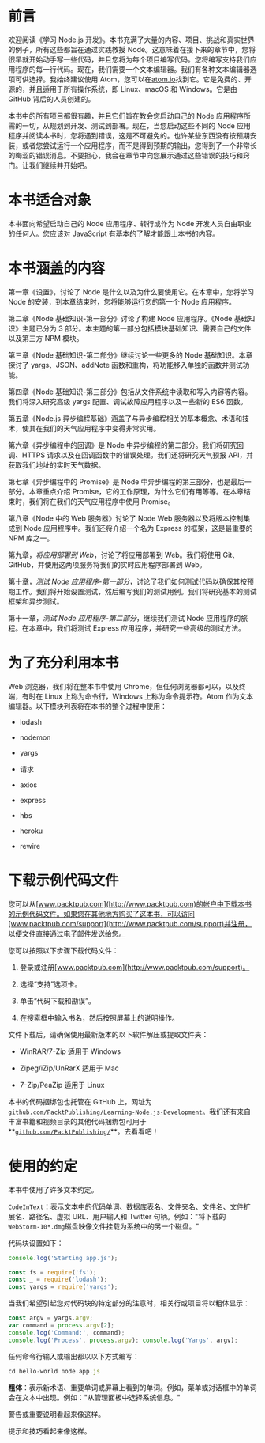 # 前言

欢迎阅读《学习 Node.js 开发》。本书充满了大量的内容、项目、挑战和真实世界的例子，所有这些都旨在通过实践教授 Node。这意味着在接下来的章节中，您将很早就开始动手写一些代码，并且您将为每个项目编写代码。您将编写支持我们应用程序的每一行代码。现在，我们需要一个文本编辑器。我们有各种文本编辑器选项可供选择。我始终建议使用 Atom，您可以在[atom.io](http://atom.io)找到它。它是免费的、开源的，并且适用于所有操作系统，即 Linux、macOS 和 Windows。它是由 GitHub 背后的人员创建的。

本书中的所有项目都很有趣，并且它们旨在教会您启动自己的 Node 应用程序所需的一切，从规划到开发、测试到部署。现在，当您启动这些不同的 Node 应用程序并阅读本书时，您将遇到错误，这是不可避免的。也许某些东西没有按预期安装，或者您尝试运行一个应用程序，而不是得到预期的输出，您得到了一个非常长的晦涩的错误消息。不要担心，我会在章节中向您展示通过这些错误的技巧和窍门。让我们继续并开始吧。

# 本书适合对象

本书面向希望启动自己的 Node 应用程序、转行或作为 Node 开发人员自由职业的任何人。您应该对 JavaScript 有基本的了解才能跟上本书的内容。

# 本书涵盖的内容

第一章《设置》，讨论了 Node 是什么以及为什么要使用它。在本章中，您将学习 Node 的安装，到本章结束时，您将能够运行您的第一个 Node 应用程序。

第二章《Node 基础知识-第一部分》讨论了构建 Node 应用程序。《Node 基础知识》主题已分为 3 部分。本主题的第一部分包括模块基础知识、需要自己的文件以及第三方 NPM 模块。

第三章《Node 基础知识-第二部分》继续讨论一些更多的 Node 基础知识。本章探讨了 yargs、JSON、addNote 函数和重构，将功能移入单独的函数并测试功能。

第四章《Node 基础知识-第三部分》包括从文件系统中读取和写入内容等内容。我们将深入研究高级 yargs 配置、调试故障应用程序以及一些新的 ES6 函数。

第五章《Node.js 异步编程基础》涵盖了与异步编程相关的基本概念、术语和技术，使其在我们的天气应用程序中变得非常实用。

第六章《异步编程中的回调》是 Node 中异步编程的第二部分。我们将研究回调、HTTPS 请求以及在回调函数中的错误处理。我们还将研究天气预报 API，并获取我们地址的实时天气数据。

第七章《异步编程中的 Promise》是 Node 中异步编程的第三部分，也是最后一部分。本章重点介绍 Promise，它的工作原理，为什么它们有用等等。在本章结束时，我们将在我们的天气应用程序中使用 Promise。

第八章《Node 中的 Web 服务器》讨论了 Node Web 服务器以及将版本控制集成到 Node 应用程序中。我们还将介绍一个名为 Express 的框架，这是最重要的 NPM 库之一。

第九章，*将应用部署到 Web*，讨论了将应用部署到 Web。我们将使用 Git、GitHub，并使用这两项服务将我们的实时应用程序部署到 Web。

第十章，*测试 Node 应用程序-第一部分*，讨论了我们如何测试代码以确保其按预期工作。我们将开始设置测试，然后编写我们的测试用例。我们将研究基本的测试框架和异步测试。

第十一章，*测试 Node 应用程序-第二部分*，继续我们测试 Node 应用程序的旅程。在本章中，我们将测试 Express 应用程序，并研究一些高级的测试方法。

# 为了充分利用本书

Web 浏览器，我们将在整本书中使用 Chrome，但任何浏览器都可以，以及终端，有时在 Linux 上称为命令行，Windows 上称为命令提示符。Atom 作为文本编辑器。以下模块列表将在本书的整个过程中使用：

+   lodash

+   nodemon

+   yargs

+   请求

+   axios

+   express

+   hbs

+   heroku

+   rewire

# 下载示例代码文件

您可以从[www.packtpub.com](http://www.packtpub.com)的帐户中下载本书的示例代码文件。如果您在其他地方购买了这本书，可以访问[www.packtpub.com/support](http://www.packtpub.com/support)并注册，以便文件直接通过电子邮件发送给您。

您可以按照以下步骤下载代码文件：

1.  登录或注册[www.packtpub.com](http://www.packtpub.com/support)。

1.  选择“支持”选项卡。

1.  单击“代码下载和勘误”。

1.  在搜索框中输入书名，然后按照屏幕上的说明操作。

文件下载后，请确保使用最新版本的以下软件解压或提取文件夹：

+   WinRAR/7-Zip 适用于 Windows

+   Zipeg/iZip/UnRarX 适用于 Mac

+   7-Zip/PeaZip 适用于 Linux

本书的代码捆绑包也托管在 GitHub 上，网址为[`github.com/PacktPublishing/Learning-Node.js-Development`](https://github.com/PacktPublishing/Learning-Node.js-Development)。我们还有来自丰富书籍和视频目录的其他代码捆绑包可用于**[`github.com/PacktPublishing/`](https://github.com/PacktPublishing/)**。去看看吧！

# 使用的约定

本书中使用了许多文本约定。

`CodeInText`：表示文本中的代码单词、数据库表名、文件夹名、文件名、文件扩展名、路径名、虚拟 URL、用户输入和 Twitter 句柄。例如："将下载的`WebStorm-10*.dmg`磁盘映像文件挂载为系统中的另一个磁盘。"

代码块设置如下：

```js
console.log('Starting app.js');

const fs = require('fs');
const _ = require('lodash');
const yargs = require('yargs');
```

当我们希望引起您对代码块的特定部分的注意时，相关行或项目将以粗体显示：

```js
const argv = yargs.argv;
var command = process.argv[2];
console.log('Command:', command);
console.log('Process', process.argv); console.log('Yargs', argv);
```

任何命令行输入或输出都以以下方式编写：

```js
cd hello-world node app.js
```

**粗体**：表示新术语、重要单词或屏幕上看到的单词。例如，菜单或对话框中的单词会在文本中出现。例如："从管理面板中选择系统信息。"

警告或重要说明看起来像这样。

提示和技巧看起来像这样。
